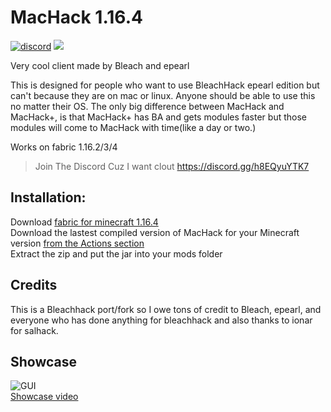 # MacHack 1.16.4 
[![discord](https://img.shields.io/badge/Discord-h8EQyuYTK7-9080c2)](https://discord.gg/h8EQyuYTK7)
![](https://img.shields.io/github/languages/code-size/ChiquitaV2/MacHack.svg)

Very cool client made by Bleach and epearl 

This is designed for people who want to use BleachHack epearl edition
but can't because they are on mac or linux. Anyone should be able to use this no matter their OS.
The only big difference between MacHack and MacHack+, is that MacHack+ has BA and gets modules faster but those modules will come to MacHack with time(like a day or two.) 

Works on fabric 1.16.2/3/4

> Join The Discord Cuz I want clout https://discord.gg/h8EQyuYTK7

## Installation:

Download [fabric for minecraft 1.16.4](https://fabricmc.net/use/)  
Download the lastest compiled version of MacHack for your Minecraft version [from the Actions section](https://github.com/ChiquitaV2/MacHack/actions)  
Extract the zip and put the jar into your mods folder  

## Credits
This is a Bleachhack port/fork so I owe tons of credit to Bleach, epearl,
 and everyone who has done anything for bleachhack
 and also thanks to ionar for salhack.

## Showcase

![GUI](https://cdn.discordapp.com/attachments/776949484588498967/791746875162230805/Screen_Shot_2020-12-24_at_1.18.58_PM.png)  
[Showcase video](https://www.youtube.com/watch?v=V6GmXzHvpCE)
